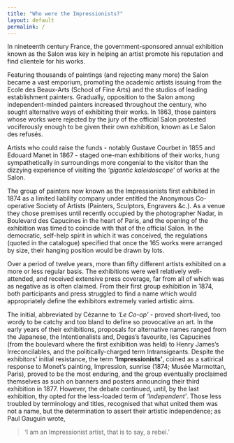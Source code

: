 ```yaml
---
title: "Who were the Impressionists?"
layout: default
permalink: /
---
```

In nineteenth century France, the government-sponsored annual exhibition known as the Salon was key in helping an artist promote his reputation and find clientele for his works.  

Featuring thousands of paintings (and rejecting many more) the Salon became a vast emporium, promoting the academic artists issuing from the Ecole des Beaux-Arts (School of Fine Arts) and the studios of leading establishment painters. Gradually, opposition to the Salon among independent-minded painters increased throughout the century, who sought alternative ways of exhibiting their works. In 1863, those painters whose works were rejected by the jury of the official Salon protested vociferously enough to be given their own exhibition, known as Le Salon des refusés.

Artists who could raise the funds - notably Gustave Courbet in 1855 and Edouard Manet in 1867 - staged one-man exhibitions of their works, hung sympathetically in surroundings more congenial to the visitor than the dizzying experience of visiting the _‘gigantic kaleidoscope’_ of works at the Salon.

The group of painters now known as the Impressionists first exhibited in 1874 as a limited liability company under entitled the Anonymous Co-operative Society of Artists (Painters, Sculptors, Engravers &c.). As a venue they chose premises until recently occupied by the photographer Nadar, in Boulevard des Capucines in the heart of Paris, and the opening of the exhibition was timed to coincide with that of the official Salon. In the democratic, self-help spirit in which it was conceived, the regulations (quoted in the catalogue) specified that once the 165 works were arranged by size, their hanging position would be drawn by lots.

Over a period of twelve years, more than fifty different artists exhibited on a more or less regular basis. The exhibitions were well relatively well-attended, and received extensive press coverage, far from all of which was as negative as is often claimed. From their first group exhibition in 1874, both participants and press struggled to find a name which would appropriately define the exhibitors extremely varied artistic aims.

The initial, abbreviated by Cézanne to _‘Le Co-op’_ - proved short-lived, too wordy to be catchy and too bland to define so provocative an art. In the early years of their exhibitions, proposals for alternative names ranged from the Japanese, the Intentionalists and, Degas’s favourite, les Capucines (from the boulevard where the first exhibition was held) to Henry James’s Irreconcilables, and the politically-charged term Intransigeants. Despite the exhibitors’ initial resistance, the term **‘Impressionists’**, coined as a satirical response to Monet’s painting, Impression, sunrise (1874; Musée Marmottan, Paris), proved to be the most enduring, and the group eventually proclaimed themselves as such on banners and posters announcing their third exhibition in 1877. However, the debate continued, until, by the last exhibition, thy opted for the less-loaded term of _‘Independent’_. Those less troubled by terminology and titles, recognised that what united them was not a name, but the determination to assert their artistic independence; as Paul Gauguin wrote,

> ‘I am an Impressionist artist, that is to say, a rebel.’
